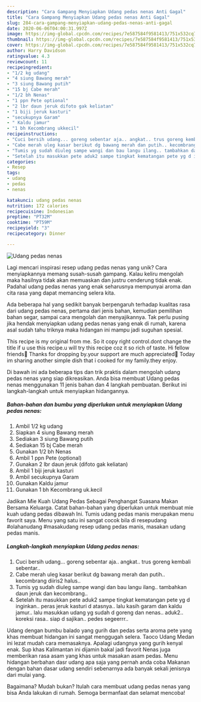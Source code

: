 ```yaml
---
description: "Cara Gampang Menyiapkan Udang pedas nenas Anti Gagal"
title: "Cara Gampang Menyiapkan Udang pedas nenas Anti Gagal"
slug: 284-cara-gampang-menyiapkan-udang-pedas-nenas-anti-gagal
date: 2020-06-06T04:00:31.997Z
image: https://img-global.cpcdn.com/recipes/7e587584f9581413/751x532cq70/udang-pedas-nenas-foto-resep-utama.jpg
thumbnail: https://img-global.cpcdn.com/recipes/7e587584f9581413/751x532cq70/udang-pedas-nenas-foto-resep-utama.jpg
cover: https://img-global.cpcdn.com/recipes/7e587584f9581413/751x532cq70/udang-pedas-nenas-foto-resep-utama.jpg
author: Harry Davidson
ratingvalue: 4.3
reviewcount: 11
recipeingredient:
- "1/2 kg udang"
- "4 siung Bawang merah"
- "3 siung Bawang putih"
- "15 bj Cabe merah"
- "1/2 bh Nenas"
- "1 ppn Pete optional"
- "2 lbr daun jeruk difoto gak keliatan"
- "1 biji jeruk kasturi"
- "secukupnya Garam"
- " Kaldu jamur"
- "1 bh Kecombrang ukkecil"
recipeinstructions:
- "Cuci bersih udang... goreng sebentar aja.. angkat.. trus goreng kembali sebentar.."
- "Cabe merah uleg kasar berikut dg bawang merah dan putih.. kecombrang diiris2 halus.."
- "Tumis yg sudah diuleg sampe wangi dan bau langu ilang.. tambahkan daun jeruk dan kecombrang.."
- "Setelah itu masukkan pete aduk2 sampe tingkat kematangan pete yg d inginkan.. peras jeruk kasturi d atasnya.. lalu kasih garam dan kaldu jamur.. lalu masukkan udang yg sudah d goreng dan nenas.. aduk2.. koreksi rasa.. siap d sajikan.. pedes segeerrr.."
categories:
- Resep
tags:
- udang
- pedas
- nenas

katakunci: udang pedas nenas 
nutrition: 172 calories
recipecuisine: Indonesian
preptime: "PT32M"
cooktime: "PT59M"
recipeyield: "3"
recipecategory: Dinner

---
```



![Udang pedas nenas](https://img-global.cpcdn.com/recipes/7e587584f9581413/751x532cq70/udang-pedas-nenas-foto-resep-utama.jpg)

Lagi mencari inspirasi resep udang pedas nenas yang unik? Cara menyiapkannya memang susah-susah gampang. Kalau keliru mengolah maka hasilnya tidak akan memuaskan dan justru cenderung tidak enak. Padahal udang pedas nenas yang enak seharusnya mempunyai aroma dan cita rasa yang dapat memancing selera kita.

Ada beberapa hal yang sedikit banyak berpengaruh terhadap kualitas rasa dari udang pedas nenas, pertama dari jenis bahan, kemudian pemilihan bahan segar, sampai cara mengolah dan menyajikannya. Tak perlu pusing jika hendak menyiapkan udang pedas nenas yang enak di rumah, karena asal sudah tahu triknya maka hidangan ini mampu jadi suguhan spesial.

This recipe is my original from me. So it copy right control.dont change the title if u use this recipe.u will try this recipe coz it so rich of taste. Hi fellow friends🥰 Thanks for dropping by.your support are much appreciated💜 Today im sharing another simple dish that i cooked for my family.they enjoy.


Di bawah ini ada beberapa tips dan trik praktis dalam mengolah udang pedas nenas yang siap dikreasikan. Anda bisa membuat Udang pedas nenas menggunakan 11 jenis bahan dan 4 langkah pembuatan. Berikut ini langkah-langkah untuk menyiapkan hidangannya.

<!--inarticleads1-->

##### Bahan-bahan dan bumbu yang diperlukan untuk menyiapkan Udang pedas nenas:

1. Ambil 1/2 kg udang
1. Siapkan 4 siung Bawang merah
1. Sediakan 3 siung Bawang putih
1. Sediakan 15 bj Cabe merah
1. Gunakan 1/2 bh Nenas
1. Ambil 1 ppn Pete (optional)
1. Gunakan 2 lbr daun jeruk (difoto gak keliatan)
1. Ambil 1 biji jeruk kasturi
1. Ambil secukupnya Garam
1. Gunakan  Kaldu jamur
1. Gunakan 1 bh Kecombrang uk.kecil


Jadikan Mie Kuah Udang Pedas Sebagai Penghangat Suasana Makan Bersama Keluarga. Catat bahan-bahan yang diperlukan untuk membuat mie kuah udang pedas dibawah Ini. Tumis udang pedas manis merupakan menu favorit saya. Menu yang satu ini sangat cocok bila di resepudang #olahanudang #masakudang resep udang pedas manis, masakan udang pedas manis. 

<!--inarticleads2-->

##### Langkah-langkah menyiapkan Udang pedas nenas:

1. Cuci bersih udang... goreng sebentar aja.. angkat.. trus goreng kembali sebentar..
1. Cabe merah uleg kasar berikut dg bawang merah dan putih.. kecombrang diiris2 halus..
1. Tumis yg sudah diuleg sampe wangi dan bau langu ilang.. tambahkan daun jeruk dan kecombrang..
1. Setelah itu masukkan pete aduk2 sampe tingkat kematangan pete yg d inginkan.. peras jeruk kasturi d atasnya.. lalu kasih garam dan kaldu jamur.. lalu masukkan udang yg sudah d goreng dan nenas.. aduk2.. koreksi rasa.. siap d sajikan.. pedes segeerrr..


Udang dengan bumbu balado yang gurih dan pedas serta aroma pete yang khas membuat hidangan ini sangat menggugah selera. Taoco Udang Medan ini lezat mudah cara memasaknya. Apalagi udangnya yang gurih kenyal enak. Sup khas Kalimantan ini dijamin bakal jadi favorit Nenas juga memberikan rasa asam yang khas untuk masakan asam pedas. Menu hidangan berbahan dasr udang apa saja yang pernah anda coba Makanan dengan bahan dasar udang sendiri sebenarnya ada banyak sekali jenisnya dari mulai yang. 

Bagaimana? Mudah bukan? Itulah cara membuat udang pedas nenas yang bisa Anda lakukan di rumah. Semoga bermanfaat dan selamat mencoba!
